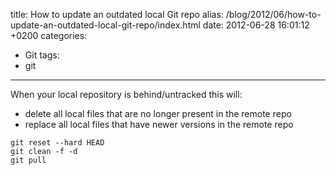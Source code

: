 title: How to update an outdated local Git repo
alias: /blog/2012/06/how-to-update-an-outdated-local-git-repo/index.html
date: 2012-06-28 16:01:12 +0200
categories:
- Git
tags:
- git
---

When your local repository is behind/untracked this will:

- delete all local files that are no longer present in the remote repo
- replace all local files that have newer versions in the remote repo

<!-- break list -->

	git reset --hard HEAD
	git clean -f -d
	git pull
